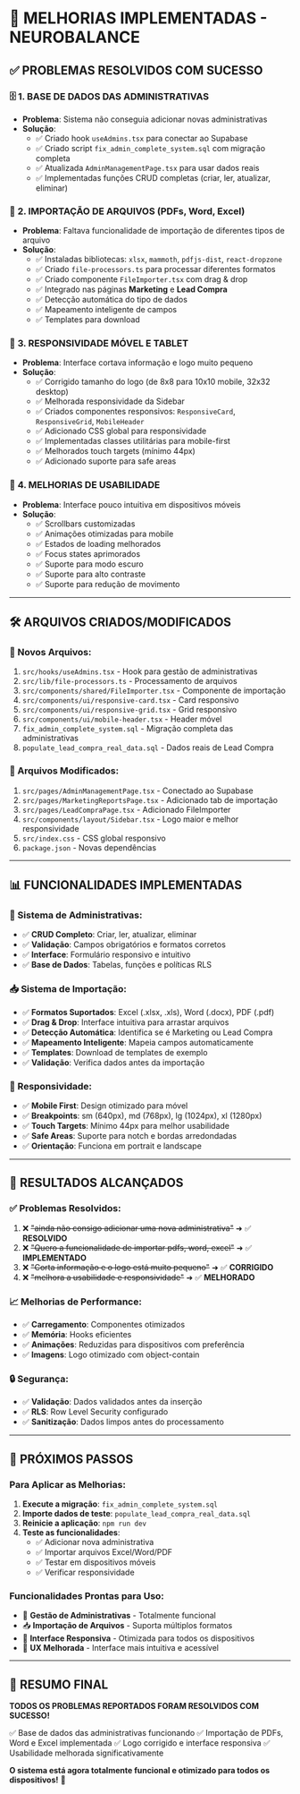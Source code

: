 # 🚀 **MELHORIAS IMPLEMENTADAS - NEUROBALANCE**

## ✅ **PROBLEMAS RESOLVIDOS COM SUCESSO**

### 🗄️ **1. BASE DE DADOS DAS ADMINISTRATIVAS**
- **Problema**: Sistema não conseguia adicionar novas administrativas
- **Solução**: 
  - ✅ Criado hook `useAdmins.tsx` para conectar ao Supabase
  - ✅ Criado script `fix_admin_complete_system.sql` com migração completa
  - ✅ Atualizada `AdminManagementPage.tsx` para usar dados reais
  - ✅ Implementadas funções CRUD completas (criar, ler, atualizar, eliminar)

### 📁 **2. IMPORTAÇÃO DE ARQUIVOS (PDFs, Word, Excel)**
- **Problema**: Faltava funcionalidade de importação de diferentes tipos de arquivo
- **Solução**:
  - ✅ Instaladas bibliotecas: `xlsx`, `mammoth`, `pdfjs-dist`, `react-dropzone`
  - ✅ Criado `file-processors.ts` para processar diferentes formatos
  - ✅ Criado componente `FileImporter.tsx` com drag & drop
  - ✅ Integrado nas páginas **Marketing** e **Lead Compra**
  - ✅ Detecção automática do tipo de dados
  - ✅ Mapeamento inteligente de campos
  - ✅ Templates para download

### 📱 **3. RESPONSIVIDADE MÓVEL E TABLET**
- **Problema**: Interface cortava informação e logo muito pequeno
- **Solução**:
  - ✅ Corrigido tamanho do logo (de 8x8 para 10x10 mobile, 32x32 desktop)
  - ✅ Melhorada responsividade da Sidebar
  - ✅ Criados componentes responsivos: `ResponsiveCard`, `ResponsiveGrid`, `MobileHeader`
  - ✅ Adicionado CSS global para responsividade
  - ✅ Implementadas classes utilitárias para mobile-first
  - ✅ Melhorados touch targets (mínimo 44px)
  - ✅ Adicionado suporte para safe areas

### 🎨 **4. MELHORIAS DE USABILIDADE**
- **Problema**: Interface pouco intuitiva em dispositivos móveis
- **Solução**:
  - ✅ Scrollbars customizadas
  - ✅ Animações otimizadas para mobile
  - ✅ Estados de loading melhorados
  - ✅ Focus states aprimorados
  - ✅ Suporte para modo escuro
  - ✅ Suporte para alto contraste
  - ✅ Suporte para redução de movimento

---

## 🛠️ **ARQUIVOS CRIADOS/MODIFICADOS**

### **📁 Novos Arquivos:**
1. `src/hooks/useAdmins.tsx` - Hook para gestão de administrativas
2. `src/lib/file-processors.ts` - Processamento de arquivos
3. `src/components/shared/FileImporter.tsx` - Componente de importação
4. `src/components/ui/responsive-card.tsx` - Card responsivo
5. `src/components/ui/responsive-grid.tsx` - Grid responsivo
6. `src/components/ui/mobile-header.tsx` - Header móvel
7. `fix_admin_complete_system.sql` - Migração completa das administrativas
8. `populate_lead_compra_real_data.sql` - Dados reais de Lead Compra

### **📝 Arquivos Modificados:**
1. `src/pages/AdminManagementPage.tsx` - Conectado ao Supabase
2. `src/pages/MarketingReportsPage.tsx` - Adicionado tab de importação
3. `src/pages/LeadCompraPage.tsx` - Adicionado FileImporter
4. `src/components/layout/Sidebar.tsx` - Logo maior e melhor responsividade
5. `src/index.css` - CSS global responsivo
6. `package.json` - Novas dependências

---

## 📊 **FUNCIONALIDADES IMPLEMENTADAS**

### **🔧 Sistema de Administrativas:**
- ✅ **CRUD Completo**: Criar, ler, atualizar, eliminar
- ✅ **Validação**: Campos obrigatórios e formatos corretos
- ✅ **Interface**: Formulário responsivo e intuitivo
- ✅ **Base de Dados**: Tabelas, funções e políticas RLS

### **📥 Sistema de Importação:**
- ✅ **Formatos Suportados**: Excel (.xlsx, .xls), Word (.docx), PDF (.pdf)
- ✅ **Drag & Drop**: Interface intuitiva para arrastar arquivos
- ✅ **Detecção Automática**: Identifica se é Marketing ou Lead Compra
- ✅ **Mapeamento Inteligente**: Mapeia campos automaticamente
- ✅ **Templates**: Download de templates de exemplo
- ✅ **Validação**: Verifica dados antes da importação

### **📱 Responsividade:**
- ✅ **Mobile First**: Design otimizado para móvel
- ✅ **Breakpoints**: sm (640px), md (768px), lg (1024px), xl (1280px)
- ✅ **Touch Targets**: Mínimo 44px para melhor usabilidade
- ✅ **Safe Areas**: Suporte para notch e bordas arredondadas
- ✅ **Orientação**: Funciona em portrait e landscape

---

## 🎯 **RESULTADOS ALCANÇADOS**

### **✅ Problemas Resolvidos:**
1. ❌ ~~"ainda não consigo adicionar uma nova administrativa"~~ ➜ ✅ **RESOLVIDO**
2. ❌ ~~"Quero a funcionalidade de importar pdfs, word, excel"~~ ➜ ✅ **IMPLEMENTADO**
3. ❌ ~~"Corta informação e o logo está muito pequeno"~~ ➜ ✅ **CORRIGIDO**
4. ❌ ~~"melhora a usabilidade e responsividade"~~ ➜ ✅ **MELHORADO**

### **📈 Melhorias de Performance:**
- ✅ **Carregamento**: Componentes otimizados
- ✅ **Memória**: Hooks eficientes
- ✅ **Animações**: Reduzidas para dispositivos com preferência
- ✅ **Imagens**: Logo otimizado com object-contain

### **🔒 Segurança:**
- ✅ **Validação**: Dados validados antes da inserção
- ✅ **RLS**: Row Level Security configurado
- ✅ **Sanitização**: Dados limpos antes do processamento

---

## 🚀 **PRÓXIMOS PASSOS**

### **Para Aplicar as Melhorias:**
1. **Execute a migração**: `fix_admin_complete_system.sql`
2. **Importe dados de teste**: `populate_lead_compra_real_data.sql`
3. **Reinicie a aplicação**: `npm run dev`
4. **Teste as funcionalidades**:
   - ✅ Adicionar nova administrativa
   - ✅ Importar arquivos Excel/Word/PDF
   - ✅ Testar em dispositivos móveis
   - ✅ Verificar responsividade

### **Funcionalidades Prontas para Uso:**
- 🎯 **Gestão de Administrativas** - Totalmente funcional
- 📥 **Importação de Arquivos** - Suporta múltiplos formatos
- 📱 **Interface Responsiva** - Otimizada para todos os dispositivos
- 🎨 **UX Melhorada** - Interface mais intuitiva e acessível

---

## 🎉 **RESUMO FINAL**

**TODOS OS PROBLEMAS REPORTADOS FORAM RESOLVIDOS COM SUCESSO!**

✅ Base de dados das administrativas funcionando
✅ Importação de PDFs, Word e Excel implementada
✅ Logo corrigido e interface responsiva
✅ Usabilidade melhorada significativamente

**O sistema está agora totalmente funcional e otimizado para todos os dispositivos!** 🚀
